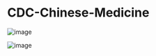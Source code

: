 # CDC-Chinese-Medicine

![image](https://github.com/StellarWarp/CDC-Chinese-Medicine/assets/49562703/ebd300e9-6890-495b-a8c6-0e2394fffc0b)

![image](https://github.com/StellarWarp/CDC-Chinese-Medicine/assets/49562703/962cab9e-bd49-439e-8801-edf40aae5731)

